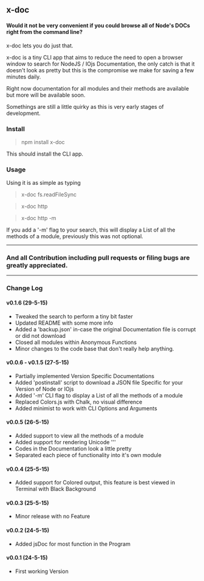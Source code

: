 ## x-doc

#### Would it not be very convenient if you could browse all of Node's DOCs right from the command line?

x-doc lets you do just that.

x-doc is a tiny CLI app that aims to reduce the need to open a browser window to search for NodeJS / IOjs Documentation, the only catch is that it doesn't look as pretty but this is the compromise we make for saving a few minutes daily.

Right now documentation for all modules and their methods are available but more will be available soon.

Somethings are still a little quirky as this is very early stages of development.

### Install
 > npm install x-doc

 This should install the CLI app.

### Usage
 Using it is as simple as typing

 >x-doc fs.readFileSync

 >x-doc http

 >x-doc http -m

 If you add a '-m' flag to your search, this will display a List of all the methods of a module, previously this was not optional.

--------

### And all Contribution including pull requests or filing bugs are  greatly appreciated.

--------

### Change Log
#### v0.1.6 (29-5-15)
 - Tweaked the search to perform a tiny bit faster
 - Updated README with some more info
 - Added a 'backup.json' in-case the original Documentation file is corrupt or did not download
 - Closed all modules within Anonymous Functions
 - Minor changes to the code base that don't really help anything.

#### v0.0.6 - v0.1.5 (27-5-15)
 - Partially implemented Version Specific Documentations
 - Added 'postinstall' script to download a JSON file Specific for your Version of Node or IOjs
 - Added '-m' CLI flag to display a List of all the methods of a module
 - Replaced Colors.js with Chalk, no visual difference
 - Added minimist to work with CLI Options and Arguments

#### v0.0.5 (26-5-15)
 - Added support to view all the methods of a module
 - Added support for rendering Unicode '&#039;'
 - Codes in the Documentation look a little pretty
 - Separated each piece of functionality into it's own module

#### v0.0.4 (25-5-15)
 - Added support for Colored output, this feature is best viewed in Terminal with Black Background

#### v0.0.3 (25-5-15)
 - Minor release with no Feature

#### v0.0.2 (24-5-15)
 - Added jsDoc for most function in the Program

#### v0.0.1 (24-5-15)
 - First working Version
